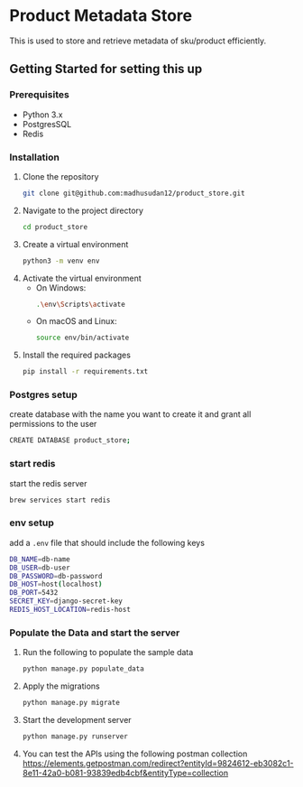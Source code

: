 # Product Metadata Store

This is used to store and retrieve metadata of sku/product efficiently.


## Getting Started for setting this up

### Prerequisites

- Python 3.x
- PostgresSQL
- Redis


### Installation

1. Clone the repository
    ```sh
    git clone git@github.com:madhusudan12/product_store.git
    ```
2. Navigate to the project directory
    ```sh
    cd product_store
    ```
3. Create a virtual environment
    ```sh
    python3 -m venv env
    ```
4. Activate the virtual environment
    - On Windows:
        ```sh
        .\env\Scripts\activate
        ```
    - On macOS and Linux:
        ```sh
        source env/bin/activate
        ```
5. Install the required packages
    ```sh
    pip install -r requirements.txt
    ```
   
### Postgres setup

create database with the name you want to create it and grant all permissions to the user

```sh
CREATE DATABASE product_store;
```


### start redis

start the redis server 
```sh
brew services start redis
```



### env setup

add a `.env` file that should include the following keys

```sh
DB_NAME=db-name
DB_USER=db-user
DB_PASSWORD=db-password
DB_HOST=host(localhost)
DB_PORT=5432
SECRET_KEY=django-secret-key
REDIS_HOST_LOCATION=redis-host
```


### Populate the Data and start the server

1. Run the following to populate the sample data 
    ```sh
    python manage.py populate_data
    ```
2. Apply the migrations
    ```sh
    python manage.py migrate
    ```
3. Start the development server
    ```sh
    python manage.py runserver
    ```
4. You can test the APIs using the following postman collection
https://elements.getpostman.com/redirect?entityId=9824612-eb3082c1-8e11-42a0-b081-93839edb4cbf&entityType=collection